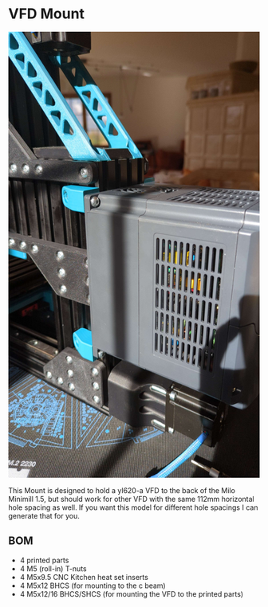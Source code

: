 # VFD Mount

![](overview.jpg)

This Mount is designed to hold a yl620-a VFD to the back of the Milo Minimill 1.5, but should work for other
VFD with the same 112mm horizontal hole spacing as well. If you want this model for different hole spacings
I can generate that for you.

## BOM

* 4 printed parts
* 4 M5 (roll-in) T-nuts
* 4 M5x9.5 CNC Kitchen heat set inserts
* 4 M5x12 BHCS (for mounting to the c beam)
* 4 M5x12/16 BHCS/SHCS (for mounting the VFD to the printed parts)

